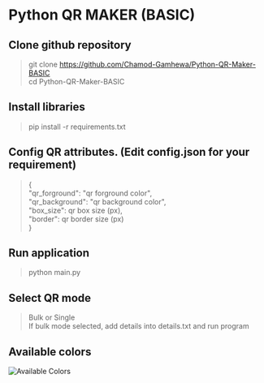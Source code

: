# Python QR MAKER (BASIC)
## Clone github repository
> git clone https://github.com/Chamod-Gamhewa/Python-QR-Maker-BASIC  
> cd Python-QR-Maker-BASIC
## Install libraries  
> pip install -r requirements.txt
## Config QR attributes. (Edit config.json for your requirement)
> {  
"qr_forground": "qr forground color",  
    "qr_background": "qr background color",  
    "box_size": qr box size (px),  
    "border": qr border size (px)  
}
## Run application
> python main.py
## Select QR mode
> Bulk or Single  
> If bulk mode selected, add details into details.txt and run program
## Available colors
![Available Colors](https://github.com/Chamod-Gamhewa/Python-QR-Maker-BASIC/assets/145745779/987c9117-a021-49be-8ceb-5db8e7819494)

